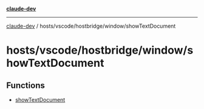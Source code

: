 [**claude-dev**](../../../../../README.md)

***

[claude-dev](../../../../../README.md) / hosts/vscode/hostbridge/window/showTextDocument

# hosts/vscode/hostbridge/window/showTextDocument

## Functions

- [showTextDocument](functions/showTextDocument.md)

